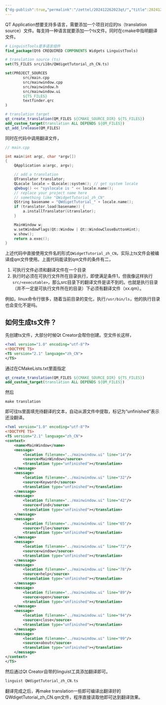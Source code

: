 ```yaml
---
{"dg-publish":true,"permalink":"/zettel/202412262023qt/","title":202412262023,"tags":["qt","多语言"],"created":"2024-12-26T20:23:20+08:00"}
---
```



QT Application想要支持多语言，需要添加一个项目对应的ts（translation source）文件。每支持一种语言就要添加一个ts文件。同时在cmake中指明翻译文件。

```cmake
# LinguistTools是多语言组件
find_package(Qt6 CREQUIRED COMPONENTS Widgets LinguistTools)

# translation source (ts)
set(TS_FILES src/i18n/QWdigetTutorial_zh_CN.ts)

set(PROJECT_SOURCES
        src/main.cpp
        src/mainwindow.cpp
        src/mainwindow.h
        src/mainwindow.ui
        ${TS_FILES}
        textfinder.qrc
)

# translation target
qt_create_translation(QM_FILES ${CMAKE_SOURCE_DIR} ${TS_FILES})
add_custom_target(translation ALL DEPENDS ${QM_FILES})
qt_add_lrelease(QM_FILES)
```

同时在代码中调用翻译文件，

```cpp
// main.cpp

int main(int argc, char *argv[])
{
    QApplication a(argc, argv);

    // add a translation
    QTranslator translator;
    QLocale locale = QLocale::system(); // get system locale
    qDebug() << "syslocale is " << locale.name();
    // replace your project name here
    // something like "QWidgetTutorial_zh_CN"
    QString basename = "QWdigetTutorial_" + locale.name();
    if (translator.load(basename)) {
        a.installTranslator(&translator);
    }

    MainWindow w;
    w.setWindowFlags(Qt::Window | Qt::WindowCloseButtonHint);
    w.show();
    return a.exec();
}
```

上述代码中直接使用文件名的形式`QWidgetTutorial_zh_CN`，实际上ts文件会被编译成qm文件使用。上面代码能读到qm文件的条件有二，

1. 可执行文件必须和翻译文件在一个目录
2. 执行时必须在可执行文件所在目录执行，即使满足条件1，但我像这样执行`src/<executable>`，那么src目录下的翻译文件是读不到的。也就是执行目录（并不一定是可执行文件所在的目录）下必须有翻译文件（xx.qm）。

例如，linux命令行很多，随着当前目录的变化，执行`/usr/bin/ls`，他的执行目录也会变化不是吗。

如何生成ts文件？
---

先创建ts文件，大部分时候Qt Creator会帮你创建。空文件长这样，

```xml
<?xml version="1.0" encoding="utf-8"?>
<!DOCTYPE TS>
<TS version="2.1" language="zh_CN">
</TS>
```

通过在CMakeLists.txt里面指定

```cmake
qt_create_translation(QM_FILES ${CMAKE_SOURCE_DIR} ${TS_FILES})
add_custom_target(translation ALL DEPENDS ${QM_FILES})
```

然后

```
make translation
```

即可往ts里面填充待翻译的文本，自动从源文件中提取，标记为“unfinished”表示还没翻译。

```xml
<?xml version="1.0" encoding="utf-8"?>
<!DOCTYPE TS>
<TS version="2.1" language="zh_CN">
<context>
    <name>MainWindow</name>
    <message>
        <location filename="../mainwindow.ui" line="14"/>
        <source>MainWindow</source>
        <translation type="unfinished"></translation>
    </message>
    <message>
        <location filename="../mainwindow.ui" line="32"/>
        <source>Keyword</source>
        <translation type="unfinished"></translation>
    </message>
    <message>
        <location filename="../mainwindow.ui" line="42"/>
        <source>Find</source>
        <translation type="unfinished"></translation>
    </message>
    <message>
        <location filename="../mainwindow.ui" line="65"/>
        <source>file</source>
        <translation type="unfinished"></translation>
    </message>
    <message>
        <location filename="../mainwindow.ui" line="72"/>
        <source>window</source>
        <translation type="unfinished"></translation>
    </message>
    <message>
        <location filename="../mainwindow.ui" line="78"/>
        <source>help</source>
        <translation type="unfinished"></translation>
    </message>
    <message>
        <location filename="../mainwindow.ui" line="89"/>
        <source>open</source>
        <translation type="unfinished"></translation>
    </message>
    <message>
        <location filename="../mainwindow.ui" line="94"/>
        <source>close</source>
        <translation type="unfinished"></translation>
    </message>
    <message>
        <location filename="../mainwindow.ui" line="99"/>
        <source>about</source>
        <translation type="unfinished"></translation>
    </message>
</context>
</TS>
```

然后通过Qt Creator自带的linguist工具添加翻译即可。

```bash
linguist QWdigetTutorial_zh_CN.ts
```

翻译完成之后，再make translation一些即可编译出翻译好的QWdigetTutorial_zh_CN.qm文件，程序直接读取他即可达到翻译效果。